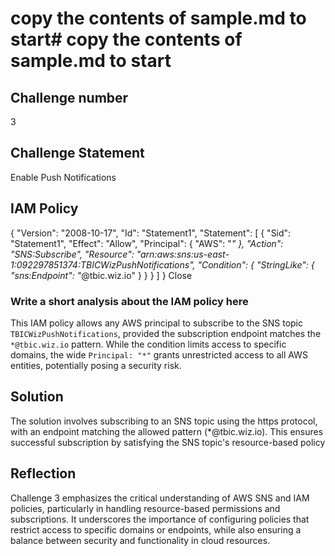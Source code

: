 # copy the contents of sample.md to start# copy the contents of sample.md to start
## Challenge number
3
## Challenge Statement
Enable Push Notifications
## IAM Policy
{
    "Version": "2008-10-17",
    "Id": "Statement1",
    "Statement": [
        {
            "Sid": "Statement1",
            "Effect": "Allow",
            "Principal": {
                "AWS": "*"
            },
            "Action": "SNS:Subscribe",
            "Resource": "arn:aws:sns:us-east-1:092297851374:TBICWizPushNotifications",
            "Condition": {
                "StringLike": {
                    "sns:Endpoint": "*@tbic.wiz.io"
                }
            }
        }
    ]
}
Close
### Write a short analysis about the IAM policy here
This IAM policy allows any AWS principal to subscribe to the SNS topic `TBICWizPushNotifications`, provided the subscription endpoint matches the `*@tbic.wiz.io` pattern. While the condition limits access to specific domains, the wide `Principal: "*"` grants unrestricted access to all AWS entities, potentially posing a security risk.
## Solution
The solution involves subscribing to an SNS topic using the https protocol, with an endpoint matching the allowed pattern (*@tbic.wiz.io). This ensures successful subscription by satisfying the SNS topic's resource-based policy
## Reflection
Challenge 3 emphasizes the critical understanding of AWS SNS and IAM policies, particularly in handling resource-based permissions and subscriptions. It underscores the importance of configuring policies that restrict access to specific domains or endpoints, while also ensuring a balance between security and functionality in cloud resources.
